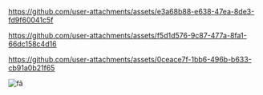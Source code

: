 

https://github.com/user-attachments/assets/e3a68b88-e638-47ea-8de3-fd9f60041c5f



https://github.com/user-attachments/assets/f5d1d576-9c87-477a-8fa1-66dc158c4d16



https://github.com/user-attachments/assets/0ceace7f-1bb6-496b-b633-cb91a0b21f65

![fã](https://github.com/user-attachments/assets/6714710e-3f47-44de-974a-a6ce1faeb044)
